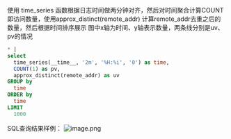 使用 time_series 函数根据日志时间做两分钟对齐，然后对时间聚合计算COUNT即访问数量，使用approx_distinct(remote_addr) 计算remote_addr去重之后的数量，然后根据时间排序展示 图中x轴为时间、y轴表示数量，两条线分别是uv、pv的情况  
```sql
* |
select
  time_series(__time__, '2m', '%H:%i', '0') as time,
  COUNT(1) as pv,
  approx_distinct(remote_addr) as uv
GROUP by
  time
ORDER by
  time
LIMIT
  1000
```
SQL查询结果样例：
![image.png](/img/src/sqldemo/展示tomcat访问的pv、uv随时间变化曲线/f5a82bdc6db8c0916b1e33b32868914f900f859eb5e8337a10e30dc725b0298e.png)
